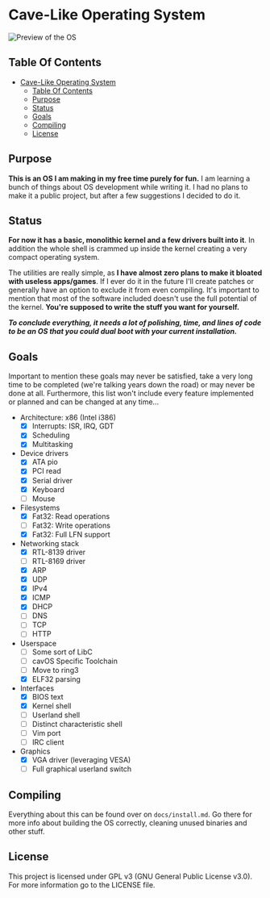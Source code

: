 # Cave-Like Operating System

![Preview of the OS](./docs/preview.png)

## Table Of Contents

- [Cave-Like Operating System](#cave-like-operating-system)
  - [Table Of Contents](#table-of-contents)
  - [Purpose](#purpose)
  - [Status](#status)
  - [Goals](#goals)
  - [Compiling](#compiling)
  - [License](#license)

## Purpose

**This is an OS I am making in my free time purely for fun.** I am learning a bunch of things about OS development while writing it. I had no plans to make it a public project, but after a few suggestions I decided to do it. 

## Status

**For now it has a basic, monolithic kernel and a few drivers built into it**. In addition the whole shell is crammed up inside the kernel creating a very compact operating system. 

The utilities are really simple, as **I have almost zero plans to make it bloated with useless apps/games**. If I ever do it in the future I'll create patches or generally have an option to exclude it from even compiling. It's important to mention that most of the software included doesn't use the full potential of the kernel. **You're supposed to write the stuff you want for yourself.** 

***To conclude everything, it needs a lot of polishing, time, and lines of code to be an OS that you could dual boot with your current installation.*** 

## Goals

Important to mention these goals may never be satisfied, take a very long time to be completed (we're talking years down the road) or may never be done at all. Furthermore, this list won't include every feature implemented or planned and can be changed at any time...

- Architecture: x86 (Intel i386)
  - [x] Interrupts: ISR, IRQ, GDT
  - [x] Scheduling
  - [x] Multitasking
- Device drivers
  - [x] ATA pio
  - [x] PCI read
  - [x] Serial driver
  - [x] Keyboard
  - [ ] Mouse
- Filesystems
  - [x] Fat32: Read operations
  - [ ] Fat32: Write operations
  - [x] Fat32: Full LFN support
- Networking stack
  - [x] RTL-8139 driver
  - [ ] RTL-8169 driver
  - [x] ARP
  - [x] UDP
  - [x] IPv4
  - [x] ICMP
  - [x] DHCP
  - [ ] DNS
  - [ ] TCP
  - [ ] HTTP
- Userspace 
  - [ ] Some sort of LibC
  - [ ] cavOS Specific Toolchain
  - [ ] Move to ring3
  - [x] ELF32 parsing
- Interfaces
  - [x] BIOS text
  - [x] Kernel shell
  - [ ] Userland shell
  - [ ] Distinct characteristic shell
  - [ ] Vim port
  - [ ] IRC client
- Graphics
  - [x] VGA driver (leveraging VESA)
  - [ ] Full graphical userland switch

## Compiling

Everything about this can be found over on `docs/install.md`. Go there for more info about building the OS correctly, cleaning unused binaries and other stuff. 

## License

This project is licensed under GPL v3 (GNU General Public License v3.0). For more information go to the LICENSE file.
